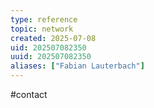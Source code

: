 ```yaml
---
type: reference
topic: network
created: 2025-07-08
uid: 202507082350
uuid: 202507082350
aliases: ["Fabian Lauterbach"]
---
```


#contact